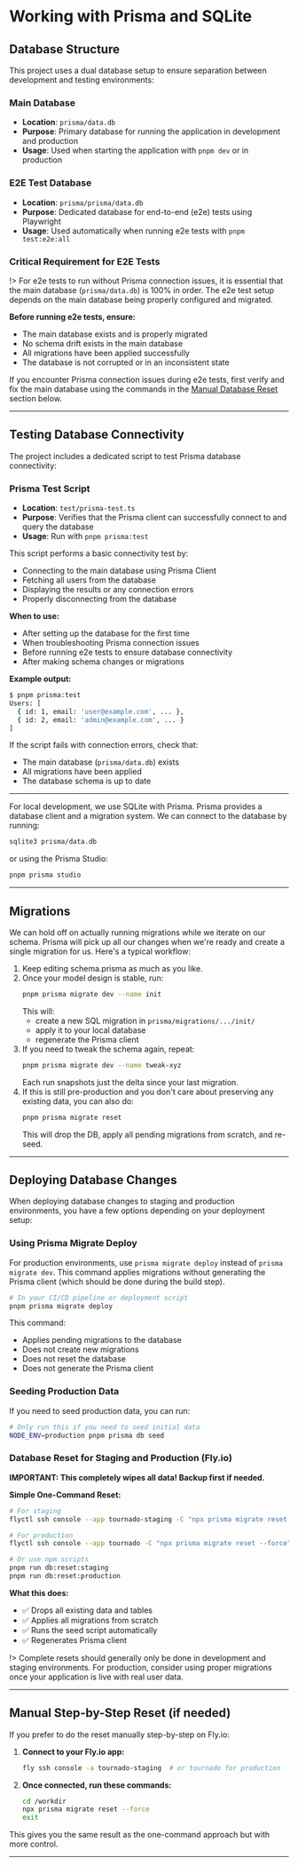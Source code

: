 # Working with Prisma and SQLite

## Database Structure

This project uses a dual database setup to ensure separation between development and testing environments:

### Main Database

- **Location**: `prisma/data.db`
- **Purpose**: Primary database for running the application in development and production
- **Usage**: Used when starting the application with `pnpm dev` or in production

### E2E Test Database

- **Location**: `prisma/prisma/data.db`
- **Purpose**: Dedicated database for end-to-end (e2e) tests using Playwright
- **Usage**: Used automatically when running e2e tests with `pnpm test:e2e:all`

### Critical Requirement for E2E Tests

!> For e2e tests to run without Prisma connection issues, it is essential that the main database (`prisma/data.db`) is 100% in order. The e2e test setup depends on the main database being properly configured and migrated.

**Before running e2e tests, ensure:**

- The main database exists and is properly migrated
- No schema drift exists in the main database
- All migrations have been applied successfully
- The database is not corrupted or in an inconsistent state

If you encounter Prisma connection issues during e2e tests, first verify and fix the main database using the commands in the [Manual Database Reset](#manual-database-reset) section below.

---

## Testing Database Connectivity

The project includes a dedicated script to test Prisma database connectivity:

### Prisma Test Script

- **Location**: `test/prisma-test.ts`
- **Purpose**: Verifies that the Prisma client can successfully connect to and query the database
- **Usage**: Run with `pnpm prisma:test`

This script performs a basic connectivity test by:

- Connecting to the main database using Prisma Client
- Fetching all users from the database
- Displaying the results or any connection errors
- Properly disconnecting from the database

**When to use:**

- After setting up the database for the first time
- When troubleshooting Prisma connection issues
- Before running e2e tests to ensure database connectivity
- After making schema changes or migrations

**Example output:**

```bash
$ pnpm prisma:test
Users: [
  { id: 1, email: 'user@example.com', ... },
  { id: 2, email: 'admin@example.com', ... }
]
```

If the script fails with connection errors, check that:

- The main database (`prisma/data.db`) exists
- All migrations have been applied
- The database schema is up to date

---

For local development, we use SQLite with Prisma. Prisma provides a database client and a migration system. We can connect to the database by running:

```sh
sqlite3 prisma/data.db
```

or using the Prisma Studio:

```sh
pnpm prisma studio
```

---

## Migrations

We can hold off on actually running migrations while we iterate on our schema. Prisma will pick up all our changes when we're ready and create a single migration for us. Here's a typical workflow:

1. Keep editing schema.prisma as much as you like.
2. Once your model design is stable, run:
   ```bash
   pnpm prisma migrate dev --name init
   ```
   This will:
   - create a new SQL migration in `prisma/migrations/.../init/`
   - apply it to your local database
   - regenerate the Prisma client
3. If you need to tweak the schema again, repeat:
   ```bash
   pnpm prisma migrate dev --name tweak-xyz
   ```
   Each run snapshots just the delta since your last migration.
4. If this is still pre-production and you don't care about preserving any existing data, you can also do:
   ```bash
   pnpm prisma migrate reset
   ```
   This will drop the DB, apply all pending migrations from scratch, and re-seed.

---

## Deploying Database Changes

When deploying database changes to staging and production environments, you have a few options depending on your deployment setup:

### Using Prisma Migrate Deploy

For production environments, use `prisma migrate deploy` instead of `prisma migrate dev`. This command applies migrations without generating the Prisma client (which should be done during the build step).

```bash
# In your CI/CD pipeline or deployment script
pnpm prisma migrate deploy
```

This command:

- Applies pending migrations to the database
- Does not create new migrations
- Does not reset the database
- Does not generate the Prisma client

### Seeding Production Data

If you need to seed production data, you can run:

```bash
# Only run this if you need to seed initial data
NODE_ENV=production pnpm prisma db seed
```

### Database Reset for Staging and Production (Fly.io)

**IMPORTANT: This completely wipes all data! Backup first if needed.**

**Simple One-Command Reset:**

```bash
# For staging
flyctl ssh console --app tournado-staging -C "npx prisma migrate reset --force"

# For production
flyctl ssh console --app tournado -C "npx prisma migrate reset --force"

# Or use npm scripts
pnpm run db:reset:staging
pnpm run db:reset:production
```

**What this does:**

- ✅ Drops all existing data and tables
- ✅ Applies all migrations from scratch
- ✅ Runs the seed script automatically
- ✅ Regenerates Prisma client

!> Complete resets should generally only be done in development and staging environments. For production, consider using proper migrations once your application is live with real user data.

---

## Manual Step-by-Step Reset (if needed)

If you prefer to do the reset manually step-by-step on Fly.io:

1. **Connect to your Fly.io app:**

   ```sh
   fly ssh console -a tournado-staging  # or tournado for production
   ```

2. **Once connected, run these commands:**
   ```sh
   cd /workdir
   npx prisma migrate reset --force
   exit
   ```

This gives you the same result as the one-command approach but with more control.

---
